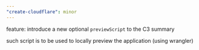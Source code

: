 ```yaml
---
"create-cloudflare": minor
---
```


feature: introduce a new optional `previewScript` to the C3 summary

such script is to be used to locally preview the application (using wrangler)
